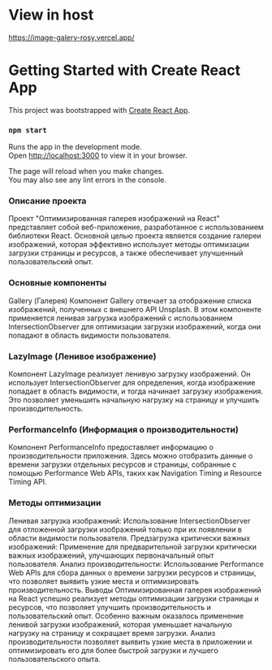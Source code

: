 # View in host
https://image-galery-rosy.vercel.app/
# Getting Started with Create React App

This project was bootstrapped with [Create React App](https://github.com/facebook/create-react-app).

### `npm start`

Runs the app in the development mode.\
Open [http://localhost:3000](http://localhost:3000) to view it in your browser.

The page will reload when you make changes.\
You may also see any lint errors in the console.

### Описание проекта
Проект "Оптимизированная галерея изображений на React" представляет собой веб-приложение, разработанное с использованием библиотеки React. Основной целью проекта является создание галереи изображений, которая эффективно использует методы оптимизации загрузки страницы и ресурсов, а также обеспечивает улучшенный пользовательский опыт.

### Основные компоненты
Gallery (Галерея)
Компонент Gallery отвечает за отображение списка изображений, полученных с внешнего API Unsplash. В этом компоненте применяется ленивая загрузка изображений с использованием IntersectionObserver для оптимизации загрузки изображений, когда они попадают в область видимости пользователя.

### LazyImage (Ленивое изображение)
Компонент LazyImage реализует ленивую загрузку изображений. Он использует IntersectionObserver для определения, когда изображение попадает в область видимости, и тогда начинает загрузку изображения. Это позволяет уменьшить начальную нагрузку на страницу и улучшить производительность.

### PerformanceInfo (Информация о производительности)
Компонент PerformanceInfo предоставляет информацию о производительности приложения. Здесь можно отобразить данные о времени загрузки отдельных ресурсов и страницы, собранные с помощью Performance Web APIs, таких как Navigation Timing и Resource Timing API.

### Методы оптимизации
Ленивая загрузка изображений: Использование IntersectionObserver для отложенной загрузки изображений только при их появлении в области видимости пользователя.
Предзагрузка критически важных изображений: Применение <link rel="preload"> для предварительной загрузки критически важных изображений, улучшающих первоначальный опыт пользователя.
Анализ производительности: Использование Performance Web APIs для сбора данных о времени загрузки ресурсов и страницы, что позволяет выявить узкие места и оптимизировать производительность.
Выводы
Оптимизированная галерея изображений на React успешно реализует методы оптимизации загрузки страницы и ресурсов, что позволяет улучшить производительность и пользовательский опыт. Особенно важным оказалось применение ленивой загрузки изображений, которая уменьшает начальную нагрузку на страницу и сокращает время загрузки. Анализ производительности позволяет выявить узкие места в приложении и оптимизировать его для более быстрой загрузки и лучшего пользовательского опыта.
